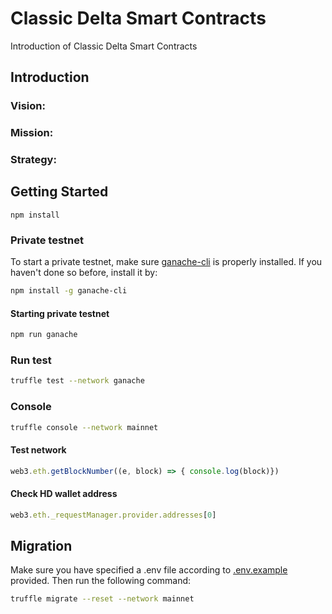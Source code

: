 # Classic Delta Smart Contracts

Introduction of Classic Delta Smart Contracts

## Introduction
### Vision: 
 
### Mission:

### Strategy: 
 
## Getting Started
```
npm install
```

### Private testnet
To start a private testnet, make sure [ganache-cli](https://github.com/trufflesuite/ganache-cli) is properly installed.
If you haven't done so before, install it by:
```bash
npm install -g ganache-cli
```

#### Starting private testnet
```bash
npm run ganache
```

### Run test
```bash
truffle test --network ganache
```

### Console
```bash
truffle console --network mainnet
```

#### Test network
```javascript
web3.eth.getBlockNumber((e, block) => { console.log(block)})
```

#### Check HD wallet address
```javascript
web3.eth._requestManager.provider.addresses[0]
```

## Migration
Make sure you have specified a .env file according to [.env.example](https://github.com/ClassicDelta/Smart-Contracts/blob/master/.env.example) provided.
Then run the following command:
```bash
truffle migrate --reset --network mainnet
```